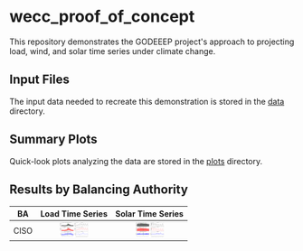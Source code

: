 # wecc_proof_of_concept
This repository demonstrates the GODEEEP project's approach to projecting load, wind, and solar time series under 
climate change.

## Input Files
The input data needed to recreate this demonstration is stored in the [data](data/) directory.

## Summary Plots
Quick-look plots analyzing the data are stored in the [plots](plots/) directory.

## Results by Balancing Authority 
>
| BA | Load Time Series | Solar Time Series |
| :-: | :-: | :-: |
| CISO  | <img src="plots/CISO_Load.png" width="50">  | <img src="plots/CISO_Solar.png" width="50">  |
